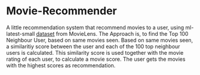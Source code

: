 # Movie-Recommender

A little recommendation system that recommend movies to a user, using ml-latest-small [dataset](https://grouplens.org/datasets/movielens/) from MovieLens.
The Approach is, to find the Top 100 Neighbour User, based on same movies seen. Based on same movies seen, a similaritiy score between the user and each of the 100 top neighbour users is calculated. This similarity score is used together with the movie rating of each user, to calculate a movie score. The user gets the movies with the highest scores as recommendation.
